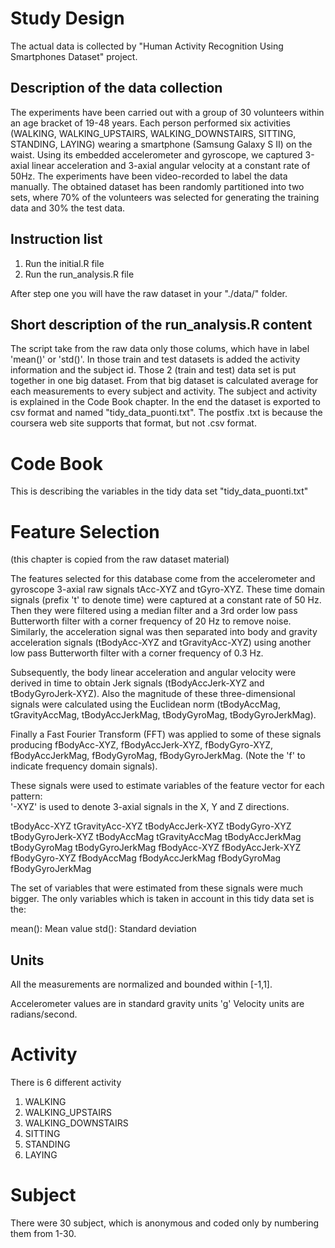 # Study Design

The actual data is collected by "Human Activity Recognition Using Smartphones Dataset" project.

## Description of the data collection
The experiments have been carried out with a group of 30 volunteers within an age bracket of 19-48 years. Each person performed six activities (WALKING, WALKING_UPSTAIRS, WALKING_DOWNSTAIRS, SITTING, STANDING, LAYING) wearing a smartphone (Samsung Galaxy S II) on the waist. Using its embedded accelerometer and gyroscope, we captured 3-axial linear acceleration and 3-axial angular velocity at a constant rate of 50Hz. The experiments have been video-recorded to label the data manually. The obtained dataset has been randomly partitioned into two sets, where 70% of the volunteers was selected for generating the training data and 30% the test data. 

## Instruction list

1. Run the initial.R file
2. Run the run_analysis.R file

After step one you will have the raw dataset in your "./data/" folder.

## Short description of the run_analysis.R content

The script take from the raw data only those colums, which have in label 'mean()' or 'std()'.
In those train and test datasets is added the activity information and the subject id.
Those 2 (train and test) data set is put together in one big dataset.
From that big dataset is calculated average for each measurements to every subject and activity.
The subject and activity is explained in the Code Book chapter.
In the end the dataset is exported to csv format and named "tidy_data_puonti.txt". The postfix .txt is because the coursera web site supports that format, but not .csv format.


# Code Book

This is describing the variables in the tidy data set "tidy_data_puonti.txt"

Feature Selection 
=================

(this chapter is copied from the raw dataset material)

The features selected for this database come from the accelerometer and gyroscope 3-axial raw signals tAcc-XYZ and tGyro-XYZ. These time domain signals (prefix 't' to denote time) were captured at a constant rate of 50 Hz. Then they were filtered using a median filter and a 3rd order low pass Butterworth filter with a corner frequency of 20 Hz to remove noise. Similarly, the acceleration signal was then separated into body and gravity acceleration signals (tBodyAcc-XYZ and tGravityAcc-XYZ) using another low pass Butterworth filter with a corner frequency of 0.3 Hz. 

Subsequently, the body linear acceleration and angular velocity were derived in time to obtain Jerk signals (tBodyAccJerk-XYZ and tBodyGyroJerk-XYZ). Also the magnitude of these three-dimensional signals were calculated using the Euclidean norm (tBodyAccMag, tGravityAccMag, tBodyAccJerkMag, tBodyGyroMag, tBodyGyroJerkMag). 

Finally a Fast Fourier Transform (FFT) was applied to some of these signals producing fBodyAcc-XYZ, fBodyAccJerk-XYZ, fBodyGyro-XYZ, fBodyAccJerkMag, fBodyGyroMag, fBodyGyroJerkMag. (Note the 'f' to indicate frequency domain signals). 

These signals were used to estimate variables of the feature vector for each pattern:  
'-XYZ' is used to denote 3-axial signals in the X, Y and Z directions.

tBodyAcc-XYZ
tGravityAcc-XYZ
tBodyAccJerk-XYZ
tBodyGyro-XYZ
tBodyGyroJerk-XYZ
tBodyAccMag
tGravityAccMag
tBodyAccJerkMag
tBodyGyroMag
tBodyGyroJerkMag
fBodyAcc-XYZ
fBodyAccJerk-XYZ
fBodyGyro-XYZ
fBodyAccMag
fBodyAccJerkMag
fBodyGyroMag
fBodyGyroJerkMag

The set of variables that were estimated from these signals were much bigger. 
The only variables which is taken in account in this tidy data set is the:

mean(): Mean value
std(): Standard deviation

## Units

All the measurements are normalized and bounded within [-1,1].

Accelerometer values are in standard gravity units 'g'
Velocity units are radians/second.


Activity
=================

There is 6 different activity

1. WALKING
2. WALKING_UPSTAIRS
3. WALKING_DOWNSTAIRS
4. SITTING
5. STANDING
6. LAYING

Subject
=================

There were 30 subject, which is anonymous and coded only by numbering them from 1-30.
